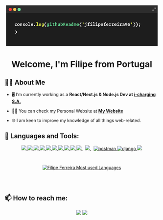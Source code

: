 
<p align="center">
<img  width="auto" height="auto" src="./img/cl2.png"  />

<br />
<p align="left">
    <span></span>
<p>
<h1 align="center">Welcome, I'm Filipe from Portugal</h1>

## 🙋‍♂️ About Me

- 🖥️ I’m currently working as a **React/Next.js & Node.js Dev at [i-charging S.A.](https://i-charging.pt/)**

- 👨‍💻 You can check my Personal Website at **[My Website](https://jfilipeferreira96.github.io/personal-website/)**

- 🌐 I am keen to improve my knowledge of all things web-related.

<!-- - 📫 How to reach me **filipeferreira96@hotmail.com**
 -->

## 🚀 Languages and Tools:

<p align="center">
    <a href="https://developer.mozilla.org/en-US/docs/Web/JavaScript" target="_blank"> <img
            src="https://img.icons8.com/color/48/000000/javascript.png" /> </a>
    <a href="https://reactjs.org/" target="_blank"> <img
    src="https://img.icons8.com/officel/color/48/000000/react.png" /> </a>
    <a href="https://nextjs.org/" target="_blank"> <img
    src="https://img.icons8.com/color/48/000000/nextjs.png" /> </a>
    <a href="https://nodejs.org/en/" target="_blank"> <img
    src="https://img.icons8.com/officel/color/48/000000/nodejs.png" /> </a>
    <a href="https://www.w3.org/html/" target="_blank"> <img src="https://img.icons8.com/color/48/000000/html-5.png" />
    </a>
    <a href="https://www.w3schools.com/css/" target="_blank"> <img
            src="https://img.icons8.com/color/48/000000/css3.png" /> </a>
    <a href="https://sass-lang.com/" target="_blank"> <img src="https://img.icons8.com/color/48/000000/sass.png" /> </a>
    <a href="https://www.php.net/" target="_blank"> <img src="https://img.icons8.com/officel/50/000000/php-logo.png" />
    </a>
    <a href="https://getbootstrap.com" target="_blank"> <img
            src="https://img.icons8.com/color/48/000000/bootstrap.png" /> </a>
    <a style="padding-right:8px;" href="https://nodejs.org" target="_blank"> <img
            src="https://img.icons8.com/color/48/000000/nodejs.png" /> </a>
    <a style="padding-right:8px;" href="https://www.mysql.com/" target="_blank"> <img
            src="https://img.icons8.com/fluent/50/000000/mysql-logo.png" /> </a>
    <a href="https://postman.com" target="_blank"> <img
            src="https://www.vectorlogo.zone/logos/getpostman/getpostman-icon.svg" alt="postman" width="45"
            height="45" /> </a>
    <a href="https://www.djangoproject.com/" target="_blank"> <img
            src="https://www.vectorlogo.zone/logos/djangoproject/djangoproject-ar21.svg" alt="django" width="45"
            height="45" /> </a>
    <a href="https://git-scm.com/" target="_blank"> <img src="https://img.icons8.com/color/48/000000/git.png" /> </a>
</p>

<br />

<p align="center">
    <a href="https://github.com/jfilipeferreira96/github-readme-stats"><img alt="Filipe Ferreira Most used Languages"
            src="https://github-readme-stats.vercel.app/api/top-langs/?username=jfilipeferreira96&langs_count=8&count_private=true&layout=compact&theme=react&hide_border=true&bg_color=0D1117" /></a>
    <br />

</p>

<br />
<br />

## 📫 How to reach me:

<p align="center">    
        <a href = "https://www.linkedin.com/in/jos%C3%A9-filipe-ferreira-501425205"><img src="https://img.icons8.com/fluent/48/000000/linkedin.png"/></a>
        <a href="mailto:filipeferreira96@hotmail.com"><img src="https://img.icons8.com/fluency/48/000000/mail.png"/></a>
</p>

<br />
